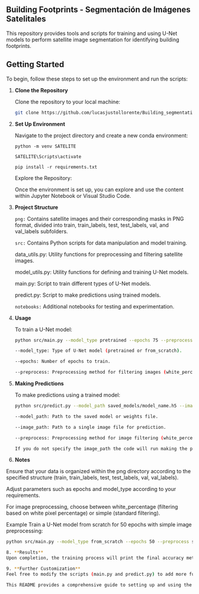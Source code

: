## Building Footprints - Segmentación de Imágenes Satelitales

This repository provides tools and scripts for training and using U-Net models to perform satellite image segmentation for identifying building footprints.

## Getting Started

To begin, follow these steps to set up the environment and run the scripts:

1. **Clone the Repository**

   Clone the repository to your local machine:
   
   ```bash
   git clone https://github.com/lucasjustollorente/Building_segmentation.git

2. **Set Up Environment**

   Navigate to the project directory and create a new conda environment:

   ``python -m venv SATELITE``
   
   ``SATELITE\Scripts\activate``
   
   ``pip install -r requirements.txt``

   Explore the Repository:

   Once the environment is set up, you can explore and use the content within Jupyter Notebook or Visual Studio Code.

4. **Project Structure**

   ``png:`` Contains satellite images and their corresponding masks in PNG format, divided into train, train_labels, test, test_labels, val, and val_labels subfolders.

   ``src:`` Contains Python scripts for data manipulation and model training.

   data_utils.py: Utility functions for preprocessing and filtering satellite images.

   model_utils.py: Utility functions for defining and training U-Net models.
          
   main.py: Script to train different types of U-Net models.
          
   predict.py: Script to make predictions using trained models.

   ``notebooks:`` Additional notebooks for testing and experimentation.

4. **Usage**
   
   To train a U-Net model:

   ```bash
   python src/main.py --model_type pretrained --epochs 75 --preprocess white_percentage

   --model_type: Type of U-Net model (pretrained or from_scratch).

   --epochs: Number of epochs to train.

   --preprocess: Preprocessing method for filtering images (white_percentage or simple).

6. **Making Predictions**
   
   To make predictions using a trained model:

   ```bash
   python src/predict.py --model_path saved_models/model_name.h5 --image_path path_to_image.png/.tif --preprocess white_percentage

   --model_path: Path to the saved model or weights file.

   --image_path: Path to a single image file for prediction.

   --preprocess: Preprocessing method for image filtering (white_percentage or simple).

   If you do not specify the image_path the code will run making the predictions with the images in the val path.

 7. **Notes**

   Ensure that your data is organized within the png directory according to the specified structure (train, train_labels, test, test_labels, val, val_labels).

   Adjust parameters such as epochs and model_type according to your requirements.

   For image preprocessing, choose between white_percentage (filtering based on white pixel percentage) or simple (standard filtering).

   Example
   Train a U-Net model from scratch for 50 epochs with simple image preprocessing:

   ```bash
   python src/main.py --model_type from_scratch --epochs 50 --preprocess simple

8. **Results**
   Upon completion, the training process will print the final accuracy metrics for both training and validation sets.

9. **Further Customization**
Feel free to modify the scripts (main.py and predict.py) to add more functionalities or adapt the model architecture based on specific project requirements.

This README provides a comprehensive guide to setting up and using the repository for satellite image segmentation. Adjust the commands and parameters as needed to fit your use case.
